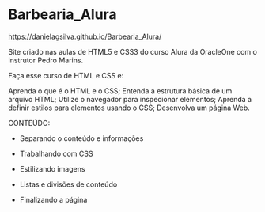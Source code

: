 # Barbearia_Alura

 https://danielagsilva.github.io/Barbearia_Alura/

Site criado nas aulas de HTML5 e CSS3 do curso Alura da OracleOne com o instrutor Pedro Marins.

Faça esse curso de HTML e CSS e:

Aprenda o que é o HTML e o CSS;
Entenda a estrutura básica de um arquivo HTML;
Utilize o navegador para inspecionar elementos;
Aprenda a definir estilos para elementos usando o CSS;
Desenvolva um página Web.


CONTEÚDO:
* Separando o conteúdo e informações

* Trabalhando com CSS

* Estilizando imagens

* Listas e divisões de conteúdo

* Finalizando a página
